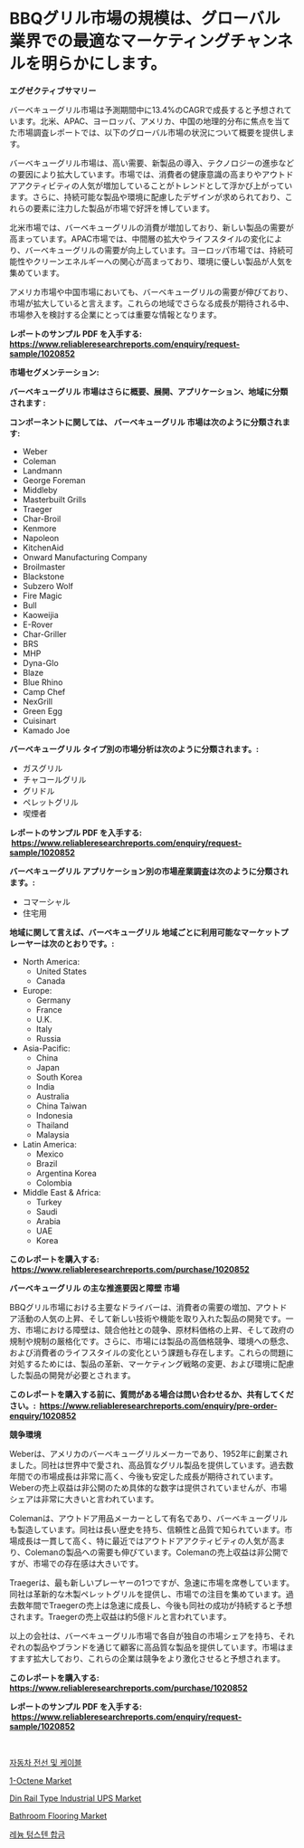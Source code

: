 <p><h1>BBQグリル市場の規模は、グローバル業界での最適なマーケティングチャンネルを明らかにします。</h1></p><p><strong>エグゼクティブサマリー</strong></p>
<p><p>バーベキューグリル市場は予測期間中に13.4%のCAGRで成長すると予想されています。北米、APAC、ヨーロッパ、アメリカ、中国の地理的分布に焦点を当てた市場調査レポートでは、以下のグローバル市場の状況について概要を提供します。</p><p>バーベキューグリル市場は、高い需要、新製品の導入、テクノロジーの進歩などの要因により拡大しています。市場では、消費者の健康意識の高まりやアウトドアアクティビティの人気が増加していることがトレンドとして浮かび上がっています。さらに、持続可能な製品や環境に配慮したデザインが求められており、これらの要素に注力した製品が市場で好評を博しています。</p><p>北米市場では、バーベキューグリルの消費が増加しており、新しい製品の需要が高まっています。APAC市場では、中間層の拡大やライフスタイルの変化により、バーベキューグリルの需要が向上しています。ヨーロッパ市場では、持続可能性やクリーンエネルギーへの関心が高まっており、環境に優しい製品が人気を集めています。</p><p>アメリカ市場や中国市場においても、バーベキューグリルの需要が伸びており、市場が拡大していると言えます。これらの地域でさらなる成長が期待される中、市場参入を検討する企業にとっては重要な情報となります。</p></p>
<p><strong>レポートのサンプル PDF を入手する: <a href="https://www.reliableresearchreports.com/enquiry/request-sample/1020852">https://www.reliableresearchreports.com/enquiry/request-sample/1020852</a></strong></p>
<p><strong>市場セグメンテーション:</strong></p>
<p><strong> バーベキューグリル 市場はさらに概要、展開、アプリケーション、地域に分類されます :</strong></p>
<p><strong>コンポーネントに関しては、 バーベキューグリル 市場は次のように分類されます: &nbsp;</strong></p>
<p><ul><li>Weber</li><li>Coleman</li><li>Landmann</li><li>George Foreman</li><li>Middleby</li><li>Masterbuilt Grills</li><li>Traeger</li><li>Char-Broil</li><li>Kenmore</li><li>Napoleon</li><li>KitchenAid</li><li>Onward Manufacturing Company</li><li>Broilmaster</li><li>Blackstone</li><li>Subzero Wolf</li><li>Fire Magic</li><li>Bull</li><li>Kaoweijia</li><li>E-Rover</li><li>Char-Griller</li><li>BRS</li><li>MHP</li><li>Dyna-Glo</li><li>Blaze</li><li>Blue Rhino</li><li>Camp Chef</li><li>NexGrill</li><li>Green Egg</li><li>Cuisinart</li><li>Kamado Joe</li></ul></p>
<p><strong> バーベキューグリル タイプ別の市場分析は次のように分類されます。:</strong></p>
<p><ul><li>ガスグリル</li><li>チャコールグリル</li><li>グリドル</li><li>ペレットグリル</li><li>喫煙者</li></ul></p>
<p><strong>レポートのサンプル PDF を入手する: &nbsp;<a href="https://www.reliableresearchreports.com/enquiry/request-sample/1020852">https://www.reliableresearchreports.com/enquiry/request-sample/1020852</a></strong></p>
<p><strong> バーベキューグリル アプリケーション別の市場産業調査は次のように分類されます。:</strong></p>
<p><ul><li>コマーシャル</li><li>住宅用</li></ul></p>
<p><strong>地域に関して言えば、バーベキューグリル 地域ごとに利用可能なマーケットプレーヤーは次のとおりです。:</strong></p>
<p><ul>
    <li>
        North America:
        <ul>
            <li>United States</li>
            <li>Canada</li>
        </ul>
    </li>
    <li>
        Europe:
        <ul>
            <li>Germany</li>
            <li>France</li>
            <li>U.K.</li>
            <li>Italy</li>
            <li>Russia</li>
        </ul>
    </li>
    <li>
        Asia-Pacific:
        <ul>
            <li>China</li>
            <li>Japan</li>
            <li>South Korea</li>
            <li>India</li>
            <li>Australia</li>
            <li>China Taiwan</li>
            <li>Indonesia</li>
            <li>Thailand</li>
            <li>Malaysia</li>
        </ul>
    </li>
    <li>
        Latin America:
        <ul>
            <li>Mexico</li>
            <li>Brazil</li>
            <li>Argentina Korea</li>
            <li>Colombia</li>
        </ul>
    </li>
    <li>
        Middle East & Africa:
        <ul>
            <li>Turkey</li>
            <li>Saudi</li>
            <li>Arabia</li>
            <li>UAE</li>
            <li>Korea</li>
        </ul>
    </li>
    </ul></p>
<p><strong>このレポートを購入する: &nbsp;<a href="https://www.reliableresearchreports.com/purchase/1020852">https://www.reliableresearchreports.com/purchase/1020852</a></strong></p>
<p><strong>バーベキューグリル の主な推進要因と障壁 市場</strong></p>
<p><p>BBQグリル市場における主要なドライバーは、消費者の需要の増加、アウトドア活動の人気の上昇、そして新しい技術や機能を取り入れた製品の開発です。一方、市場における障壁は、競合他社との競争、原材料価格の上昇、そして政府の規制や規制の厳格化です。さらに、市場には製品の高価格競争、環境への懸念、および消費者のライフスタイルの変化という課題も存在します。これらの問題に対処するためには、製品の革新、マーケティング戦略の変更、および環境に配慮した製品の開発が必要とされます。</p></p>
<p><strong>このレポートを購入する前に、質問がある場合は問い合わせるか、共有してください。:&nbsp; <a href="https://www.reliableresearchreports.com/enquiry/pre-order-enquiry/1020852">https://www.reliableresearchreports.com/enquiry/pre-order-enquiry/1020852</a></strong></p>
<p><strong>競争環境</strong></p>
<p><p>Weberは、アメリカのバーベキューグリルメーカーであり、1952年に創業されました。同社は世界中で愛され、高品質なグリル製品を提供しています。過去数年間での市場成長は非常に高く、今後も安定した成長が期待されています。Weberの売上収益は非公開のため具体的な数字は提供されていませんが、市場シェアは非常に大きいと言われています。</p><p>Colemanは、アウトドア用品メーカーとして有名であり、バーベキューグリルも製造しています。同社は長い歴史を持ち、信頼性と品質で知られています。市場成長は一貫して高く、特に最近ではアウトドアアクティビティの人気が高まり、Colemanの製品への需要も伸びています。Colemanの売上収益は非公開ですが、市場での存在感は大きいです。</p><p>Traegerは、最も新しいプレーヤーの1つですが、急速に市場を席巻しています。同社は革新的な木製ペレットグリルを提供し、市場での注目を集めています。過去数年間でTraegerの売上は急速に成長し、今後も同社の成功が持続すると予想されます。Traegerの売上収益は約5億ドルと言われています。</p><p>以上の会社は、バーベキューグリル市場で各自が独自の市場シェアを持ち、それぞれの製品やブランドを通じて顧客に高品質な製品を提供しています。市場はますます拡大しており、これらの企業は競争をより激化させると予想されます。</p></p>
<p><strong>このレポートを購入する: &nbsp; <a href="https://www.reliableresearchreports.com/purchase/1020852">https://www.reliableresearchreports.com/purchase/1020852</a></strong></p>
<p><strong>レポートのサンプル PDF を入手する: &nbsp;<a href="https://www.reliableresearchreports.com/enquiry/request-sample/1020852">https://www.reliableresearchreports.com/enquiry/request-sample/1020852</a></strong><strong></strong></p>
<p>&nbsp;</p>
<p><p><a href="https://github.com/oajzkywllm460/Market-Research-Report-List-1/blob/main/4733394189842.md">자동차 전선 및 케이블</a></p><p><a href="https://issuu.com/reportprime-2/docs/1-octene-market-size-2030.pptx">1-Octene Market</a></p><p><a href="https://view.publitas.com/reportprime-1/din-rail-type-industrial-ups-market-analysis-and-market-size-global-industry-overview-market-segmentation-and-forecast-2024-to-2031/">Din Rail Type Industrial UPS Market</a></p><p><a href="https://github.com/CliffMedina6/Market-Research-Report-List-3/blob/main/bathroom-flooring-market.md">Bathroom Flooring Market</a></p><p><a href="https://medium.com/@gabrielblanda5656/%EB%A0%88%EB%8A%84-%ED%85%85%EC%8A%A4%ED%85%90-%ED%95%A9%EA%B8%88-%EC%8B%9C%EC%9E%A5-%EC%8B%9C%EC%9E%A5-cagr-%EC%8B%9C%EC%9E%A5-%EB%8F%99%ED%96%A5-%EB%B0%8F-%EC%84%B1%EC%9E%A5-%EC%A0%84%EB%9E%B5%EC%97%90-%EB%8C%80%ED%95%9C-%ED%86%B5%EC%B0%B0%EB%A0%A5-1473dc21276a">레늄 텅스텐 합금</a></p></p>
